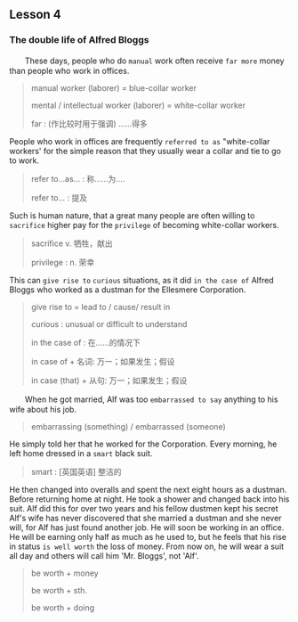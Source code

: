 ## Lesson 4 

### The double life of Alfred Bloggs

　　These days, people who do `manual` work often receive `far more` money than people who work in offices. 

> manual worker (laborer) = blue-collar worker
>
> mental / intellectual worker (laborer) = white-collar worker
>
> far : (作比较时用于强调) ……得多

People who work in offices are frequently `referred to as` "white-collar workers' for the simple reason that they usually wear a collar and tie to go to work. 

> refer to…as… : 称……为....
>
> refer to… : 提及

Such is human nature, that a great many people are often willing to `sacrifice` higher pay for the `privilege` of becoming white-collar workers. 

> sacrifice v. 牺牲，献出
>
> privilege : n. 荣幸

This can `give rise to` `curious` situations, as it did `in the case of` Alfred Bloggs who worked as a dustman for the Ellesmere Corporation.

> give rise to = lead to / cause/ result in
>
> curious : unusual or difficult to understand
>
> in the case of : 在……的情况下
>
> in case of + 名词: 万一；如果发生；假设
>
> in case (that) + 从句: 万一；如果发生；假设

　　When he got married, Alf was too `embarrassed to say` anything to his wife about his job. 

> embarrassing (something) / embarrassed (someone)

He simply told her that he worked for the Corporation. Every morning, he left home dressed in a `smart` black suit. 

> smart : [英国英语] 整洁的

He then changed into overalls and spent the next eight hours as a dustman. Before returning home at night. He took a shower and changed back into his suit. Alf did this for over two years and his fellow dustmen kept his secret Alf's wife has never discovered that she married a dustman and she never will, for Alf has just found another job. He will soon be working in an office. He will be earning only half as much as he used to, but he feels that his rise in status `is well worth` the loss of money. From now on, he will wear a suit all day and others will call him 'Mr. Bloggs', not 'Alf'.

> be worth + money
>
> be worth + sth.
>
> be worth + doing 